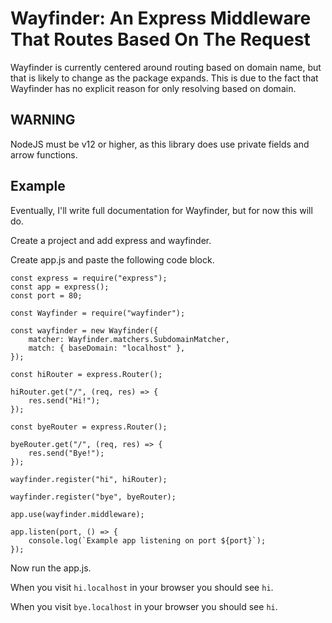 # Wayfinder: An Express Middleware That Routes Based On The Request

Wayfinder is currently centered around routing based on domain name, but that is likely to change as the package expands.
This is due to the fact that Wayfinder has no explicit reason for only resolving based on domain.

## WARNING

NodeJS must be v12 or higher, as this library does use private fields and arrow functions.

## Example

Eventually, I'll write full documentation for Wayfinder, but for now this will do.

Create a project and add express and wayfinder.

Create app.js and paste the following code block.

```lang = js
const express = require("express");
const app = express();
const port = 80;

const Wayfinder = require("wayfinder");

const wayfinder = new Wayfinder({
    matcher: Wayfinder.matchers.SubdomainMatcher,
    match: { baseDomain: "localhost" },
});

const hiRouter = express.Router();

hiRouter.get("/", (req, res) => {
    res.send("Hi!");
});

const byeRouter = express.Router();

byeRouter.get("/", (req, res) => {
    res.send("Bye!");
});

wayfinder.register("hi", hiRouter);

wayfinder.register("bye", byeRouter);

app.use(wayfinder.middleware);

app.listen(port, () => {
    console.log(`Example app listening on port ${port}`);
});
```

Now run the app.js.

When you visit `hi.localhost` in your browser you should see `hi`.

When you visit `bye.localhost` in your browser you should see `hi`.
